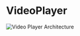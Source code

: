 # VideoPlayer

![Video Player Architecture]([https://github.com/user-attachments/assets/83f01d94-7d29-477d-9731-6559b8010313](https://github.com/sudheeshmohan47/VideoPlayer/blob/master/architecture_diagram.jpg))
